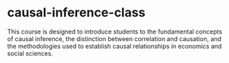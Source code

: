 # causal-inference-class
This course is designed to introduce students to the fundamental concepts of causal inference, the distinction between correlation and causation, and the methodologies used to establish causal relationships in economics and social sciences.
